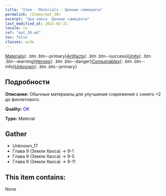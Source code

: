 ```yaml
---
title: "Item - Materials - Ценные самоцветы"
permalink: /Items/mat_30/
excerpt: "Эра хаоса  Ценные самоцветы"
last_modified_at: 2021-03-31
locale: ru
ref: "mat_30.md"
toc: false
classes: wide
---
```

 [Materials](/ru/Items/){: .btn .btn--primary}[Artifacts](/ru/Items/Artifacts/){: .btn .btn--success}[Units](/ru/Items/Units/){: .btn .btn--warning}[Heroes](/ru/Items/Heroes/){: .btn .btn--danger}[Consumables](/ru/Items/Consumables/){: .btn .btn--info}[Unknown](/ru/Items/Unknown/){: .btn .btn--primary}

## Подробности
 **Описание:** Обычные материалы для улучшения снаряжения c синего +2 до фиолетового.

 **Quality:** <span style="color: #0000CD">OK</span>

 **Type:** Material

## Gather

*    Unknown_17 
*    Глава 9 (Земли Хаоса) -> 9-1 
*    Глава 9 (Земли Хаоса) -> 9-5 
*    Глава 9 (Земли Хаоса) -> 9-11 

## This item contains:

  None

